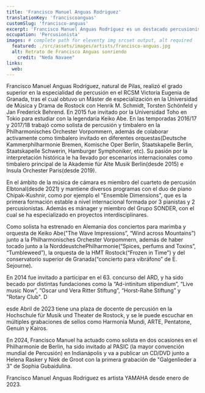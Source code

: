 ```yaml
---
title: 'Francisco Manuel Anguas Rodriguez'
translationKey: 'franciscoanguas'
customSlug: 'francisco-anguas'
excerpt: 'Francisco Manuel Anguas Rodríguez es un destacado percusionista, quien ha colaborado con prestigiosas orquestas internacionales y se dedica a la interpretación histórica y música de cámara.'
occupation: 'Percusionista'
images: # complete path for eleventy img srcset output, alt required
  featured: ./src/assets/images/artists/francisco-anguas.jpg
  alt: Retrato de Francisco Anguas sonriendo
	credit: "Neda Navaee"
links:
  web:
---
```


Francisco Manuel Anguas Rodríguez, natural de Pilas, realizó el grado superior en la especialidad de percusión en el RCSM Victoria Eugenia de Granada, tras el cual obtuvo un Máster de especialización en la Universidad de Música y Drama de Rostock con Henrik M. Schmidt, Torsten Schönfeld y Jan Frederick Behrend. En 2015 fue invitado por la Universidad Toho en Tokio para estudiar con la legendaria Keiko Abe. En las temporadas 2016/17 y 2017/18 trabajó como solista de percusión y timbalero en la Philharmonisches Orchester Vorpommern, además de colaborar activamente como timbalero invitado en diferentes orquestas(Deutsche Kammerphilharmonie Bremen, Komische Oper Berlin, Staatskapelle Berlin, Staatskapelle Schwerin, Hamburger Symphoniker, etc). Su pasión por la interpretación histórica le ha llevado por escenarios internacionales como timbalero principal de la Akademie für Alte Musik Berlin(desde 2015) e Insula Orchester Paris(desde 2019).

En el ámbito de la música de cámara es miembro del cuarteto de percusión Elbtonal(desde 2021) y mantiene diversos programas con el duo de piano Chipak-Kushnir, como por ejemplo el "Ensemble Dimensions", que es la primera formación estable a nivel internacional formada por 3 pianistas y 2 percusionistas. Además es mánager y miembro del Grupo SONDER, con el cual se ha especializado en proyectos interdisciplinares.

Como solista ha estrenado en Alemania dos conciertos para marimba y orquesta de Keiko Abe("The Wave Impressions”, “Wind across Mountains”) junto a la Philharmonisches Orchester Vorpommern, además de haber tocado junto a la NorddeustchePhilharmonie(“Spices, perfums and Toxins”, “Tumbleweed”), la orquesta de la HMT Rostock(“Frozen in Time”) y del conservatorio superior de Granada(“concierto para vibráfono” de E. Sejourne).

En 2014 fue invitado a participar en el 63. concurso del ARD, y ha sido becado por distintas fundaciones como la “Ad-intinitum stipendium”, “Live music Now”, “Oscar und Vera Ritter Stiftung”, “Horst-Rahe Stiftung” y "Rotary Club". D

esde Abril de 2023 tiene una plaza de docente de percusión en la Hochschule für Musik und Theater de Rostock, y se le puede escuchar en múltiples grabaciones de sellos como Harmonía Mundi, ARTE, Pentatone, Genuin y Kairos.

En 2024, Francisco Manuel ha actuado como solista en dos ocasiones en el Philharmonie de Berlin, ha sido invitado al PASIC (la mayor convención mundial de Percusión) en Indianápolis y va a publicar un CD/DVD junto a Helena Rasker y Niek de Groot con la primera grabación de "Galgenlieder a 3" de Sophia Gubaidulina.

Francisco Manuel Anguas Rodriguez es artista YAMAHA desde enero de 2023.
